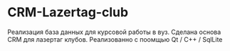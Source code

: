 # CRM-Lazertag-club
Реализация база данных для курсовой работы в вуз. Сделана основа CRM для лазертаг клубов. Реализованно с поомщью Qt / C++ / SqlLite
